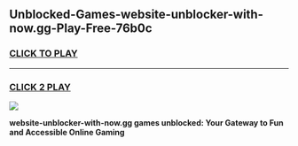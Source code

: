 
## Unblocked-Games-website-unblocker-with-now.gg-Play-Free-76b0c
<h3>
<a href="https://premium76.site?title=website-unblocker-with-now.gg&ref=12A">CLICK TO PLAY</a></h3>
<hr>

<h3>
<a href="https://premium76.site?title=website-unblocker-with-now.gg&ref=12A">CLICK 2 PLAY</a>
  
</h3>

<a href="https://premium76.site?title=website-unblocker-with-now.gg&ref=12A"><img src="https://clearcache.store/games.png"></a>


**website-unblocker-with-now.gg games unblocked: Your Gateway to Fun and Accessible Online Gaming**
